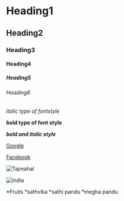 # Heading1
## Heading2
### Heading3 
#### Heading4
##### Heading5
###### Heading6
*italic type of fontstyle*

**bold type of font style**

***bold and italic style***

[Google](https://www.google.com/)

[Facebook](https://www.facebook.com/)

![Tajmahal](https://upload.wikimedia.org/wikipedia/commons/thumb/6/67/Taj_Mahal_in_India_-_Kristian_Bertel.jpg/1200px-Taj_Mahal_in_India_-_Kristian_Bertel.jpg)

![india](https://encrypted-tbn0.gstatic.com/images?q=tbn:ANd9GcQDIg_4f0OV8WpcPmqmlD_h8UZ5MkcxckEWXQ&usqp=CAU)

*Fruits
  *sathvika
  *sathi pandu
  *megha pandu
